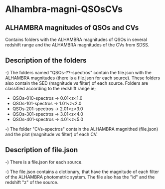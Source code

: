 # Alhambra-magni-QSOsCVs
## ALHAMBRA magnitudes of QSOs and CVs

Contains folders with the ALHAMBRA magnitudes of QSOs in several redshift range and the ALHAMBRA magnitudes of the CVs from SDSS.

## Description of the folders

-) The folders named "QSOs-??-spectros" contain the file.json with the ALHAMBRA magnitudes (there is a file.json for each source). These folders also contain the SED (magnitude vs filter) of each source.
Folders are classified according to the redshift range ie;

 * QSOs-010-spectros -> 0.01<z<1.0
 * QSOs-101-spectros -> 1.01<z<2.0
 * QSOs-201-spectros -> 2.01<z<3.0
 * QSOs-301-spectros -> 3.01<z<4.0
 * QSOs-401-spectros -> 4.01<z<5.0

-) The folder "CVs-spectros" contain the ALHAMBRA magnithed (file.json) and the plot (magnitude vs filter) of each CV.

## Description of file.json

-) There is a file.json for each source.

-) The file.json contains a dictionary, that have the magnitude of each filter of the ALHAMBRA photometric system. The file also has the "id" and the redshift "z" of the source.



